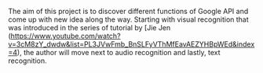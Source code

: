 The aim of this project is to discover different functions of Google API and come up with new idea along the way.
Starting with visual recognition that was introduced in the series of tutorial by [Jie Jen (https://www.youtube.com/watch?v=3cM8zY_dwdw&list=PL3JVwFmb_BnSLFyVThMfEavAEZYHBpWEd&index=4), the author will move next to audio recognition and lastly, text recognition. 